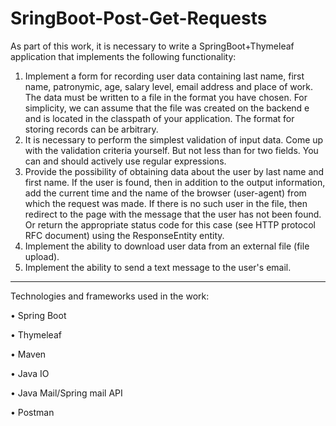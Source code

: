 # SringBoot-Post-Get-Requests



As part of this work, it is necessary to write a SpringBoot+Thymeleaf application that implements the following functionality:
1. Implement a form for recording user data containing last name, first name, patronymic, age, salary level, email address and place of work. The data must be written to a file in the format you have chosen. For simplicity, we can assume that the file was created on the backend e and is located in the classpath of your application. The format for storing records can be arbitrary.
2. It is necessary to perform the simplest validation of input data. Come up with the validation criteria yourself. But not less than for two fields. You can and should actively use regular expressions.
3. Provide the possibility of obtaining data about the user by last name and first name. If the user is found, then in addition to the output information, add the current time and the name of the browser (user-agent) from which the request was made. If there is no such user in the file, then redirect to the page with the message that the user has not been found. Or return the appropriate status code for this case (see HTTP protocol RFC document) using the ResponseEntity entity.
4. Implement the ability to download user data from an external file (file upload).
5. Implement the ability to send a text message to the user's email.


***************************************

Technologies and frameworks used in the work:

  •	Spring Boot

  •	Thymeleaf

  •	Maven

  •	Java IO

  •	Java Mail/Spring mail API

  •	Postman
